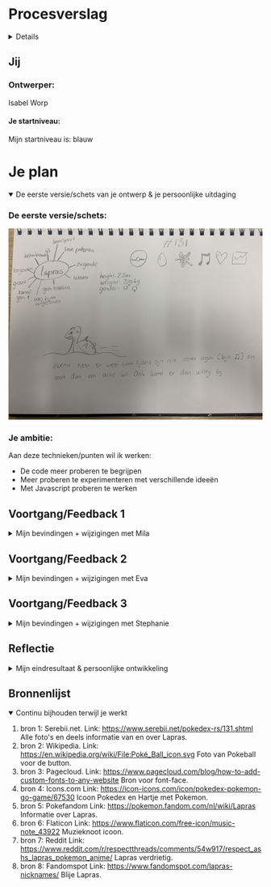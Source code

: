 # Procesverslag
<details>
Markdown is een simpele manier om HTML te schrijven.  
Markdown cheat cheet: [Hulp bij het schrijven van Markdown](https://github.com/adam-p/markdown-here/wiki/Markdown-Cheatsheet).

Nb. De standaardstructuur en de spartaanse opmaak van de README.md zijn helemaal prima. Het gaat om de inhoud van je procesverslag. Besteedt de tijd voor pracht en praal aan je website.

Nb. Door *open* toe te voegen aan een *details* element kun je deze standaard open zetten. Fijn om dat steeds voor de relevante stuk(ken) te doen.
</details>



## Jij

### Ontwerper:
Isabel Worp

#### Je startniveau:
Mijn startniveau is: blauw




# Je plan

<details open>
  <summary>De eerste versie/schets van je ontwerp & je persoonlijke uitdaging</summary>

  ### De eerste versie/schets:
 <img src = "readme-images/laprasschets.JPG" alt = "eerste idee">


  ### Je ambitie: 
  Aan deze technieken/punten wil ik werken:
  - De code meer proberen te begrijpen
  - Meer proberen te experimenteren met verschillende ideeën
  - Met Javascript proberen te werken
  
 
</details>




## Voortgang/Feedback 1

<details>
  <summary>Mijn bevindingen + wijzigingen met Mila</summary>

  ### Bevinding 1:
  Omschrijving van wat er nog niet orde was:
  Bij deze eerste feedback ronde had ik eigenlijk alleen nog maar een papieren schets. Op deze schets was mijn idee te zien:
  <img src = "readme-images/laprasschets.JPG" alt = "eerste idee">
  Wat er nog niet in orde was was voornamelijk mijn gedachte over hoe ik dit zou kunnen coderen, omdat dat niet mijn sterkste punt is. Het idee zelf vond ik erg leuk alleen wist ik niet hoe ik het moest aanpakken.

  #### Oplossing:
  Beschrijving hoe je het hebt hebt opgelost of als het niet gelukt is hoe je het zou oplossen:
  Ik heb het probleem opgelost om gewoon te beginnen met een background color en de zee te schetsen op mijn iPad. Zo had ik in ieder geval een start. Daarna deed ik alle afbeeldingen in mijn html zodat ik alle plaatjes voor me zag. Na hulp van u en van Rosella kwam ik er achter dat ik met Javascript moest gaan werken.



  ### Bevinding 2:
  Omschrijving van wat er nog niet orde was:
  Na de feebdack met Mila kreeg ik nog wat tips van haar. De rode post-its zijn tips of ideeën voor mijn Lapras site.
  <img src = "readme-images/feedbackmila.png" alt = "feedback">
  

  #### Oplossing:
  Mila kwam met het idee om op de Pokeball te drukken en de Lapras te laten veranderen. Mijn eerste idee was om de Lapras te laten veranderen als je op de Lapras zelf drukt, maar hij zwemt heen en weer dus dat is best lastig klikken. Ik heb dankzij Mila dus ervoor gekozen om op de Pokeball te drukken en dat de Lapras verandert naar de volgende generatie. 


  ### Bevinding 3:
  Ik kwam er achter dat de Lapras wel verandert met de jaren qua 'uiterlijk', maar niet hoe hij zich gedraagd. Lapras blijft vanaf generatie 1 t/m generatie 8 dezelfde Pokemon met dezelfde eigenschappen.


  #### Oplossing:
  Mijn idee is om een aparte button toe te voegen met algemene informatie van Lapras, die dus niet verandert maar wel klikbaar blijft.


  ### Bevinding 4:
  Mila kwam ook met het idee om de Lapras uit beeld te laten zwemmen, ik ging wat proberen met Rosella.


  ### Oplossing:
  Ik wilde eerst dat de Lapras uit beeld zou zwemmen en dan ging veranderen, maar de Lapras moest ook draaien. Ik heb samen met Rosella uiteindelijk de Lapras laten draaien, we probeerde vanalles met onder andere scale en rotate. Na een uur proberen kwamen we eruit en zwom de Lapras heen en weer.


  ### Bevinding 5:
  Mila en ik kwamen nog op het laatste idee en dat was om Lapras te laten zingen. 

  ### Oplossing:
  Ik wilde dat als je op de Lapras klikte dat hij dan ging zingen, maar dat werkte niet dus daar ga ik later nog verder aan werken.

</details>




## Voortgang/Feedback 2

<details>
  <summary>Mijn bevindingen + wijzigingen met Eva</summary>
  
  ### Bevinding 1:
  Omschrijving van wat er nog niet orde was (tekst en afbeeding(en)).
  Ik kwam erachter dat ik nog geen kleurenpallet had gemaakt. Dat is wel handig om te hebben zei Eva, dus die had ik op mijn lijstje gezet.

  #### Oplossing:
  Beschrijving hoe je het hebt hebt opgelost of als het niet gelukt is hoe je het zou oplossen:
  Ik heb een kleuren pallet gemaakt in css met variabelen.
  <img src = "readme-images/kleurenpallet.png" alt = "kleurenpallet">


  ### Bevinding 2:
  Omschrijving van wat er nog niet orde was (tekst en afbeeding(en)).
  Ook kwam ik er achter dat ik de hover en focus states van de buttons nog moet toepassen. 

  #### Oplossing:
  Beschrijving hoe je het hebt hebt opgelost of als het niet gelukt is hoe je het zou oplossen:
  Ik ben er nog niet aanbegonnen maar ik ga dat in de css oplossen met :hover, :active en :focus.


  ### Bevinding 3:
  Waar ik ook achter kwam is om bij belangrijke acties commentaar erbij te zetten. Dat zorgt voor duidelijkheid en structuur.

  ### Oplossing:
  Oplossing was simpel, meer commentaar schrijven bij mijn code, met // of met /*

  ### Bevinding 4:
  Eva gaf ook als tip om in je Javascript de functies en variabelen een toepasselijke naam te geven. Ik had bijvoorbeeld een opdracht vanuit de les gejat en in mijn code gezet, maar vergeten de button een andere naam te geven.

  ### Oplossing:
  Ik ging na de feedback meteen de namen veranderen van de variabelen veranderen zodat ik voor mezelf meer overzicht had.

  ### Bevinding 5:
  Ik was nog niet helemaal up to date met mijn bronnen in mijn code (wel in de bronnenlijst). het is zeker belangrijk om dat beter bij te houden omdat deze afbeeldingen niet van mij zijn.

  ### Oplossing:
  Ik heb de bronnen van de foto's in de code gezet dat ik de foto's daar vandaan heb.

  ### Bevinding 6:
  Als laatste tip kreeg ik de tip om dark mode toe te voegen, wat super simpel is om te doen en een leuke toevoeging is.

  ### Oplossing:
  Als oplossing heb ik het kleurenpallet gekopieerd en de kleuren aangepast.
   <img src = "readme-images/kleurenpalletdark.png" alt = "kleurenpalletdark">
  

</details>




## Voortgang/Feedback 3

<details>
  <summary>Mijn bevindingen + wijzigingen met Stephanie</summary>
  
  ### Bevinding 1:
  Omschrijving van wat er nog niet orde was:
  Dit was het laatste feedback gesprek, dus bijna alles was al in orde. De eerste tip die ik nog kreeg is om een zingende lapras toe te voegen. Mila kwam bij de eerste feedback ronde daar ook mee maar dat was ik toen compleet vergeten.

  #### Oplossing:
  Beschrijving hoe je het hebt hebt opgelost of als het niet gelukt is hoe je het zou oplossen:
  Ik heb een button toegevoegd en die in javascript aangeroepen. Ik heb een eventlistener toegevoegd dat hij naar het klikken luisterde en een functie aan gemaakt. In de functie zette ik de tag audioplay() en als er op de button geklikt word gaat lapras zingen.


  ### Bevinding 2:
  Omschrijving van wat er nog niet orde was:
  Nog een tip, ik kreeg een idee om de tekst te laten veranderen als je op de Lapras drukt. 

  #### oplossing:
  Beschrijving hoe je het hebt hebt opgelost of als het niet gelukt is hoe je het zou oplossen.:
  Ik heb dit idee bij twee buttons toegevoegd, bij de Pokeball en de muzieknoot. Voor de andere twee buttons had ik geen tijd, omdat dat wat ingewikkelder werd omdat deze buttons ook te maken hebben met het tonen van andere tekst en daardoor ging alles door elkaar. Ik wist nog dat ik met het vak programmeren dat ook had gedaan dus ik heb in mijn javascript een variabele aangemaakt om de tekst aan te roepen, en in de functies van de button de textContent te gebruiken.


  ### Tot slot...
  Tijdens deze laatste feedback ronde hadden Stephanie en ik verder geen andere bevindingen meer naar elkaar.

</details>




## Reflectie

<details>
  <summary>Mijn eindresultaat & persoonlijke ontwikkeling</summary>

  ### Je uitkomst - karakteristiek screenshot(s):
  <img src="readme-images/eind1" width="375px" alt="final ontwerp1">
  <img src="readme-images/eind2" width="375px" alt="final ontwerp2">
  <img src="readme-images/eind3" width="375px" alt="final ontwerp3">


  ### Dit ging goed/Heb ik geleerd: 
  Ik ben trots op mezelf dat het coderen een stuk beter gaat. Begin van het vak vond ik het erg moeilijk maar nu ben ik lekker bezig. Heb nog wel veel hulp nodig maar van vragen leer je ook. Ik heb nogsteeds moeite met coderen maar ik merk dat het steeds beter gaat.

  <img src="readme-images/sadlapras" width="375px" alt="verdrietigelapras>


  ### Dit was lastig/Is niet gelukt:
  Ik kreeg soms veel stress van coderen. Tijdens de les als we samen aan het oefenen waren snapte ik vrijwel alles maar als je dan zelf aan de slag moet is het super lastig. Er zijn ook wat dingen waar ik helaas niet meer aan toe ben gekomen, namelijk:
  - tekst laten verschijnen en verdwijnen met welke generatie in beeld is
  - iets met shiny pokemon toevoegen
  - het transporteren van a naar b met de lapras

  De ideeën die ik had waren soms meer voor zwarte piste geweest of als ik coderen wel leuker vond, ik vind het prima, maar heb er zeker nog veel moeite mee. Maar ik ben zeker tevreden met het resultaat.

  <img src="readme-images/happylapras" width="375px" alt="blijelapras">
</details>




## Bronnenlijst

<details open>
<summary>Continu bijhouden terwijl je werkt</summary>


1. bron 1: Serebii.net. Link: https://www.serebii.net/pokedex-rs/131.shtml Alle foto's en deels informatie van en over Lapras.
2. bron 2: Wikipedia. Link: https://en.wikipedia.org/wiki/File:Poké_Ball_icon.svg Foto van Pokeball voor de button.
3. bron 3: Pagecloud. Link: https://www.pagecloud.com/blog/how-to-add-custom-fonts-to-any-website Bron voor font-face.
4. bron 4: Icons.com Link: https://icon-icons.com/icon/pokedex-pokemon-go-game/67530 Icoon Pokedex en Hartje met Pokemon.
5. bron 5: Pokefandom Link: https://pokemon.fandom.com/nl/wiki/Lapras Informatie over Lapras.
6. bron 6: Flaticon Link: https://www.flaticon.com/free-icon/music-note_43922 Muzieknoot icoon.
7. bron 7: Reddit Link: https://www.reddit.com/r/respectthreads/comments/54w917/respect_ashs_lapras_pokemon_anime/ Lapras verdrietig.
8. bron 8: Fandomspot Link: https://www.fandomspot.com/lapras-nicknames/ Blije Lapras.

</details>